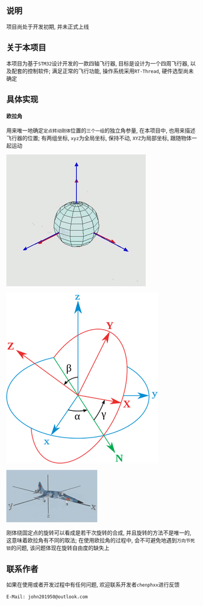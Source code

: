## 说明

项目尚处于开发初期, 并未正式上线 

## 关于本项目

本项目为基于`STM32`设计开发的一款四轴飞行器, 目标是设计为一个四周飞行器, 以及配套的控制软件; 满足正常的飞行功能, 操作系统采用`RT-Thread`, 硬件选型尚未确定 

## 具体实现

#### 欧拉角

用来唯一地确定`定点转动刚体`位置的`三个一组`的独立角参量, 在本项目中, 也用来描述飞行器的位置; 有两组坐标, `xyz`为全局坐标, 保持不动, `XYZ`为局部坐标, 跟随物体一起运动 

![](sources/欧拉角运动.gif) 

![](sources/欧拉角坐标系.png)

![](sources/欧拉角旋转演示.gif) 

刚体绕固定点的旋转可以看成是若干次旋转的合成, 并且旋转的方法不是唯一的, 这意味着欧拉角有不同的取法; 在使用欧拉角的过程中, 会不可避免地遇到`万向节死锁`的问题, 该问题体现在旋转自由度的缺失上 

## 联系作者

如果在使用或者开发过程中有任何问题, 欢迎联系开发者`chenphxx`进行反馈 

```
E-Mail: john201950@outlook.com
```

